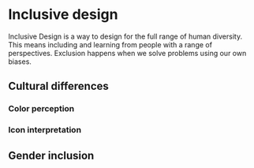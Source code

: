 # Inclusive design

Inclusive Design is a way to design for the full range of human diversity. This means including and learning from people with a range of perspectives. Exclusion happens when we solve problems using our own biases.

## Cultural differences

### Color perception

### Icon interpretation

## Gender inclusion
